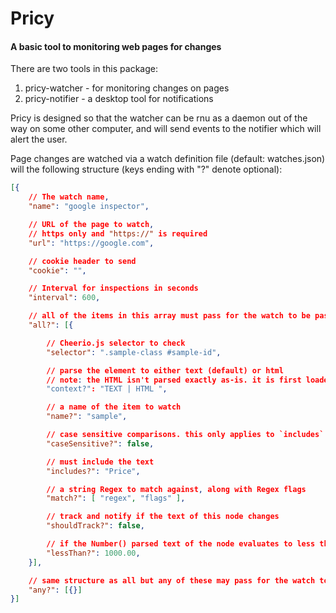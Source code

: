 # Pricy
#### A basic tool to monitoring web pages for changes

There are two tools in this package:
1. pricy-watcher - for monitoring changes on pages
2. pricy-notifier - a desktop tool for notifications

Pricy is designed so that the watcher can be rnu as a daemon out of the way on some other computer, and will send events to the notifier which will alert the user.

Page changes are watched via a watch definition file (default: watches.json) will the following structure (keys ending with "?" denote optional):

```json
[{
    // The watch name,
    "name": "google inspector",

    // URL of the page to watch,
    // https only and "https://" is required
    "url": "https://google.com",

    // cookie header to send
    "cookie": "",

    // Interval for inspections in seconds
    "interval": 600,

    // all of the items in this array must pass for the watch to be pass
    "all?": [{

        // Cheerio.js selector to check
        "selector": ".sample-class #sample-id",

        // parse the element to either text (default) or html
        // note: the HTML isn't parsed exactly as-is. it is first loaded via Cheerio and then extracted via `html()`
        "context?": "TEXT | HTML ",

        // a name of the item to watch
        "name?": "sample",

        // case sensitive comparisons. this only applies to `includes` when context is TEXT
        "caseSensitive?": false,

        // must include the text
        "includes?": "Price",

        // a string Regex to match against, along with Regex flags
        "match?": [ "regex", "flags" ],

        // track and notify if the text of this node changes
        "shouldTrack?": false,

        // if the Number() parsed text of the node evaluates to less than this value
        "lessThan?": 1000.00,
    }],

    // same structure as all but any of these may pass for the watch to pass
    "any?": [{}]
}]
```
